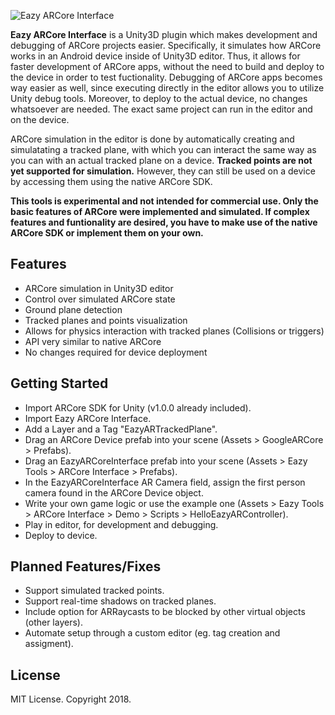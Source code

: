 ![Eazy ARCore Interface](http://i65.tinypic.com/2z8tc43.png)

**Eazy ARCore Interface** is a Unity3D plugin which makes development and debugging of ARCore projects easier. Specifically, it simulates how ARCore works in an Android device inside of Unity3D editor. Thus, it allows for faster development of ARCore apps, without the need to build and deploy to the device in order to test fuctionality. Debugging of ARCore apps becomes way easier as well, since  executing directly in the editor allows you to utilize Unity debug tools. Moreover, to deploy to the actual device, no changes whatsoever are needed. The exact same project can run in the editor and on the device.

ARCore simulation in the editor is done by automatically creating and simulatating a tracked plane, with which you can interact the same way as you can with an actual tracked plane on a device. **Tracked points are not yet supported for simulation.** However, they can still be used on a device by accessing them using the native ARCore SDK.

**This tools is experimental and not intended for commercial use. Only the basic features of ARCore were implemented and simulated. If complex features and funtionality are desired, you have to make use of the native ARCore SDK or implement them on your own.**

## Features
- ARCore simulation in Unity3D editor
- Control over simulated ARCore state
- Ground plane detection
- Tracked planes and points visualization
- Allows for physics interaction with tracked planes (Collisions or triggers)
- API very similar to native ARCore
- No changes required for device deployment

## Getting Started
- Import ARCore SDK for Unity (v1.0.0 already included).
- Import Eazy ARCore Interface.
- Add a Layer and a Tag "EazyARTrackedPlane".
- Drag an ARCore Device prefab into your scene (Assets > GoogleARCore > Prefabs).
- Drag an EazyARCoreInterface prefab into your scene (Assets > Eazy Tools > ARCore Interface > Prefabs).
- In the EazyARCoreInterface AR Camera field, assign the first person camera found in the ARCore Device object.
- Write your own game logic or use the example one (Assets > Eazy Tools > ARCore Interface > Demo > Scripts > HelloEazyARController).
- Play in editor, for development and debugging.
- Deploy to device.

## Planned Features/Fixes
- Support simulated tracked points.
- Support real-time shadows on tracked planes.
- Include option for ARRaycasts to be blocked by other virtual objects (other layers).
- Automate setup through a custom editor (eg. tag creation and assigment).

## License
MIT License. Copyright 2018.
